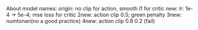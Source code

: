 
About model names:
origin: no clip for action, smooth l1 for critic
new: lr: 1e-4 -> 5e-4; mse loss for critic
2new: action clip 0.5; green penalty
3new: numtonan(no a good practice)
4new: action clip 0.8 0.2 (fail)
